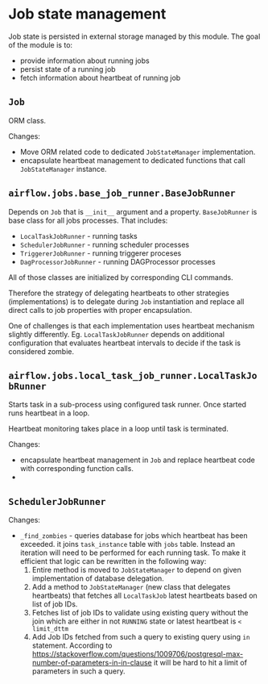<!--
 Licensed to the Apache Software Foundation (ASF) under one
 or more contributor license agreements.  See the NOTICE file
 distributed with this work for additional information
 regarding copyright ownership.  The ASF licenses this file
 to you under the Apache License, Version 2.0 (the
 "License"); you may not use this file except in compliance
 with the License.  You may obtain a copy of the License at

   http://www.apache.org/licenses/LICENSE-2.0

 Unless required by applicable law or agreed to in writing,
 software distributed under the License is distributed on an
 "AS IS" BASIS, WITHOUT WARRANTIES OR CONDITIONS OF ANY
 KIND, either express or implied.  See the License for the
 specific language governing permissions and limitations
 under the License.
 -->

# Job state management

Job state is persisted in external storage managed by this module.
The goal of the module is to:

- provide information about running jobs
- persist state of a running job
- fetch information about heartbeat of running job

## `Job`

ORM class.

Changes:

- Move ORM related code to dedicated `JobStateManager` implementation.
- encapsulate heartbeat management to dedicated functions that call
  `JobStateManager` instance.

## `airflow.jobs.base_job_runner.BaseJobRunner`

Depends on `Job` that is `__init__` argument and a property.
`BaseJobRunner` is base class for all jobs processes. That includes:

- `LocalTaskJobRunner` - running tasks
- `SchedulerJobRunner` - running scheduler processes
- `TriggererJobRunner` - running triggerer proceses
- `DagProcessorJobRunner` - running DAGProcessor processes

All of those classes are initialized by corresponding CLI commands.

Therefore the strategy of delegating heartbeats to other strategies
(implementations) is to delegate during `Job` instantiation and replace
all direct calls to job properties with proper encapsulation.

One of challenges is that each implementation uses heartbeat mechanism slightly differently. Eg. `LocalTaskJobRunner` depends on additional configuration that
evaluates heartbeat intervals to decide if the task is considered zombie.

## `airflow.jobs.local_task_job_runner.LocalTaskJobRunner`

Starts task in a sub-process using configured task runner. Once
started runs heartbeat in a loop.

Heartbeat monitoring takes place in a loop until task is terminated.

Changes:

- encapsulate heartbeat management in `Job` and replace heartbeat code with
  corresponding function calls.
-

## `SchedulerJobRunner`

Changes:

- `_find_zombies` - queries database for jobs which heartbeat has been exceeded.
  it joins `task_instance` table with `jobs` table. Instead an iteration will need
  to be performed for each running task. To make it efficient that logic can be
  rewritten in the following way:
  1. Entire method is moved to `JobStateManager` to depend on given implementation
     of database delegation.
  2. Add a method to `JobStateManager` (new class that delegates heartbeats) that
     fetches all `LocalTaskJob` latest heartbeats based on list of job IDs.
  3. Fetches list of job IDs to validate using existing query without the join
     which are either in not `RUNNING` state or latest
     heartbeat is `< limit_dttm`
  4. Add Job IDs fetched from such a query to existing query using `in` statement.
     According to
     https://stackoverflow.com/questions/1009706/postgresql-max-number-of-parameters-in-in-clause
     it will be hard to hit a limit of parameters in such a query.
